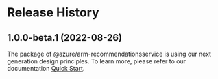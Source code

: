 # Release History
    
## 1.0.0-beta.1 (2022-08-26)

The package of @azure/arm-recommendationsservice is using our next generation design principles. To learn more, please refer to our documentation [Quick Start](https://aka.ms/js-track2-quickstart).
